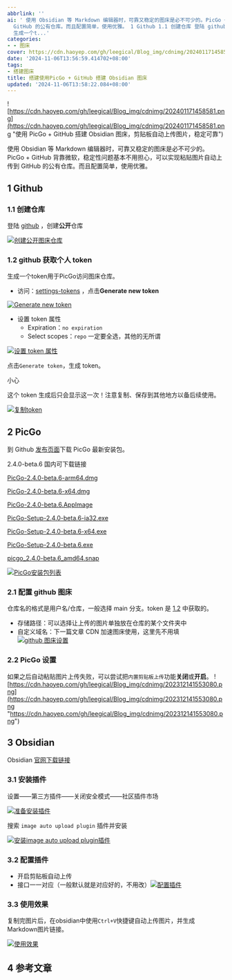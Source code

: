 ```yaml
---
abbrlink: ''
ai: ' 使用 Obsidian 等 Markdown 编辑器时，可靠又稳定的图床是必不可少的。PicGo + GitHub 背靠微软，稳定性问题基本不用担心，可以实现粘贴图片自动上传到
  GitHub 的公有仓库。而且配置简单，使用优雅。 1 Github 1.1 创建仓库 登陆 github ，创建公开仓库  1.2 github 获取个人 token
  生成一个t...'
categories:
- - 图床
cover: https://cdn.haoyep.com/gh/leegical/Blog_img/cdnimg/202401171458581.png
date: '2024-11-06T13:56:59.414702+08:00'
tags:
- 搭建图床
title: 搭建使用PicGo + GitHub 搭建 Obsidian 图床
updated: '2024-11-06T13:58:22.084+08:00'
---
```

![https://cdn.haoyep.com/gh/leegical/Blog_img/cdnimg/202401171458581.png](https://cdn.haoyep.com/gh/leegical/Blog_img/cdnimg/202401171458581.png "使用 PicGo + GitHub 搭建 Obsidian 图床，剪贴板自动上传图片，稳定可靠")

使用 Obsidian 等 Markdown 编辑器时，可靠又稳定的图床是必不可少的。PicGo + GitHub 背靠微软，稳定性问题基本不用担心，可以实现粘贴图片自动上传到 GitHub 的公有仓库。而且配置简单，使用优雅。

## 1 Github

### 1.1 创建仓库

登陆 [github](https://github.com/) ，创建**公开**仓库

[![创建公开图床仓库](https://cdn.haoyep.com/gh/leegical/Blog_img/cdnimg/202312141532137.png "创建公开图床仓库")](https://cdn.haoyep.com/gh/leegical/Blog_img/cdnimg/202312141532137.png?size=large)

### 1.2 github 获取个人 token

生成一个token用于PicGo访问图床仓库。

* 访问：[settings-tokens](https://github.com/settings/tokens) ，点击**Generate new token**

[![Generate new token](https://cdn.haoyep.com/gh/leegical/Blog_img/cdnimg/202312141534671.png "Generate new token")](https://cdn.haoyep.com/gh/leegical/Blog_img/cdnimg/202312141534671.png?size=large)

* 设置 token 属性
  * Expiration：`no expiration`
  * Select scopes：`repo` 一定要全选，其他的无所谓

[![设置 token 属性](https://cdn.haoyep.com/gh/leegical/Blog_img/cdnimg/202312141536361.png "设置 token 属性")](https://cdn.haoyep.com/gh/leegical/Blog_img/cdnimg/202312141536361.png?size=large)

点击`Generate token`，生成 token。

小心

这个 token 生成后只会显示这一次！注意复制、保存到其他地方以备后续使用。

[![复制token](https://cdn.haoyep.com/gh/leegical/Blog_img/cdnimg/202312141537568.png "复制token")](https://cdn.haoyep.com/gh/leegical/Blog_img/cdnimg/202312141537568.png?size=large)

## 2 PicGo

到 Github [发布页面](https://github.com/Molunerfinn/PicGo/releases)下载 PicGo 最新安装包。

2.4.0-beta.6 国内可下载链接

[PicGo-2.4.0-beta.6-arm64.dmg](https://picgo-release.molunerfinn.com/2.4.0-beta.6/PicGo-2.4.0-beta.6-arm64.dmg)

[PicGo-2.4.0-beta.6-x64.dmg](https://picgo-release.molunerfinn.com/2.4.0-beta.6/PicGo-2.4.0-beta.6-x64.dmg)

[PicGo-2.4.0-beta.6.AppImage](https://picgo-release.molunerfinn.com/2.4.0-beta.6/PicGo-2.4.0-beta.6.AppImage)

[PicGo-Setup-2.4.0-beta.6-ia32.exe](https://picgo-release.molunerfinn.com/2.4.0-beta.6/PicGo-Setup-2.4.0-beta.6-ia32.exe)

[PicGo-Setup-2.4.0-beta.6-x64.exe](https://picgo-release.molunerfinn.com/2.4.0-beta.6/PicGo-Setup-2.4.0-beta.6-x64.exe)

[PicGo-Setup-2.4.0-beta.6.exe](https://picgo-release.molunerfinn.com/2.4.0-beta.6/PicGo-Setup-2.4.0-beta.6.exe)

[picgo\_2.4.0-beta.6\_amd64.snap](https://picgo-release.molunerfinn.com/2.4.0-beta.6/picgo_2.4.0-beta.6_amd64.snap)

[![PicGo安装包列表](https://cdn.haoyep.com/gh/leegical/Blog_img/cdnimg/202312141544560.png "PicGo安装包列表")](https://cdn.haoyep.com/gh/leegical/Blog_img/cdnimg/202312141544560.png?size=large)

### 2.1 配置 github 图床

仓库名的格式是用户名/仓库，一般选择 main 分支。token 是 [1.2](https://www.haoyep.com/posts/github-graph-beds/#2-github-%e8%8e%b7%e5%8f%96%e4%b8%aa%e4%ba%ba-token) 中获取的。

* 存储路径：可以选择让上传的图片单独放在仓库的某个文件夹中
* 自定义域名：下一篇文章 CDN 加速图床使用，这里先不用填[![github 图床设置](https://cdn.haoyep.com/gh/leegical/Blog_img/cdnimg/202312141548347.png "github 图床设置")](https://cdn.haoyep.com/gh/leegical/Blog_img/cdnimg/202312141548347.png?size=large)

### 2.2 PicGo 设置

如果之后自动粘贴图片上传失败，可以尝试把`内置剪贴板上传`功能**关闭**或**开启**。 ![https://cdn.haoyep.com/gh/leegical/Blog_img/cdnimg/202312141553080.png](https://cdn.haoyep.com/gh/leegical/Blog_img/cdnimg/202312141553080.png "https://cdn.haoyep.com/gh/leegical/Blog_img/cdnimg/202312141553080.png")

## 3 Obsidian

Obsidian [官网下载链接](https://obsidian.md/download)

### 3.1 安装插件

设置——第三方插件——关闭安全模式——社区插件市场

[![准备安装插件](https://cdn.haoyep.com/gh/leegical/Blog_img/cdnimg/202312141604322.png "准备安装插件")](https://cdn.haoyep.com/gh/leegical/Blog_img/cdnimg/202312141604322.png?size=large)

搜索 `image auto upload plugin` 插件并安装

[![安装image auto upload plugin插件](https://cdn.haoyep.com/gh/leegical/Blog_img/cdnimg/202312141605566.png "安装image auto upload plugin插件")](https://cdn.haoyep.com/gh/leegical/Blog_img/cdnimg/202312141605566.png?size=large)

### 3.2 配置插件

* 开启剪贴板自动上传
* 接口一一对应（一般默认就是对应好的，不用改）[![配置插件](https://cdn.haoyep.com/gh/leegical/Blog_img/cdnimg/202312141610850.png "配置插件")](https://cdn.haoyep.com/gh/leegical/Blog_img/cdnimg/202312141610850.png?size=large)

### 3.3 使用效果

复制完图片后，在obsidian中使用`Ctrl+V`快捷键自动上传图片，并生成Markdown图片链接。

[![使用效果](https://cdn.haoyep.com/gh/leegical/Blog_img/cdnimg/202403182335967.gif "使用效果")](https://cdn.haoyep.com/gh/leegical/Blog_img/cdnimg/202403182335967.gif?size=large)

## 4 参考文章

[  ](https://segmentfault.com/a/1190000041076406 "一劳永逸，使用 PicGo + GitHub 搭建个人图床工具")
